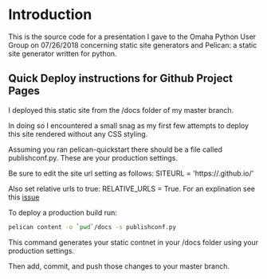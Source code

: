 # Introduction

This is the source code for a presentation I gave to the Omaha Python User Group on 07/26/2018 concerning static site generators and Pelican: a static site generator written for python.

## Quick Deploy instructions for Github Project Pages

I deployed this static site from the /docs folder of my master branch.

In doing so I encountered a small snag as my first few attempts to deploy this site rendered without any CSS styling.

Assuming you ran pelican-quickstart there should be a file called publishconf.py.  These are your production settings.

Be sure to edit the site url setting as follows: SITEURL = 'https://<username>.github.io/<repo name>'

Also set relative urls to true: RELATIVE_URLS = True.  For an explination see this [issue](https://github.com/getpelican/pelican/issues/1526)

To deploy a production build run: 

```bash
pelican content -o `pwd`/docs -s publishconf.py
```

This command generates your static contnet in your /docs folder using your production settings.

Then add, commit, and push those changes to your master branch.
